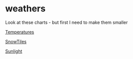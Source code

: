 # weathers

Look at these charts - but first I need to make them smaller

[Temperatures](.\Plots\Temperatures.png)

[SnowTiles](.\Plots\SnowTiles.png )

[Sunlight](.\Plots\Sunlight.png)

